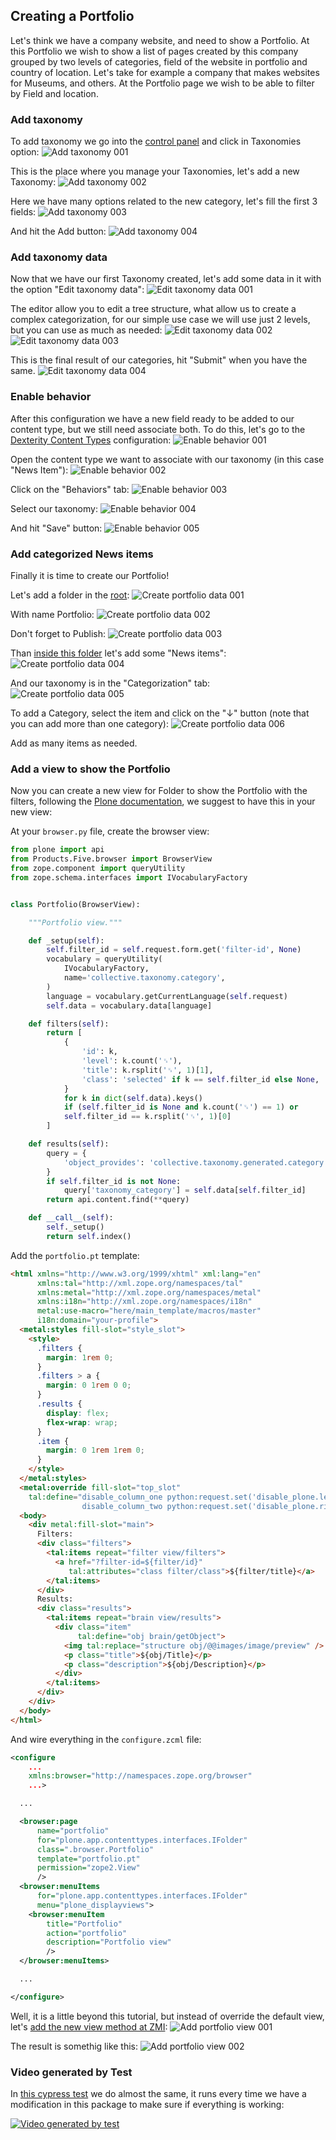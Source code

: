 ## Creating a Portfolio

Let's think we have a company website, and need to show a Portfolio.
At this Portfolio we wish to show a list of pages created by this company grouped by two levels of categories, field of the website in portfolio and country of location.
Let's take for example a company that makes websites for Museums, and others.
At the Portfolio page we wish to be able to filter by Field and location.

### Add taxonomy
To add taxonomy we go into the [control panel](http://localhost:8080/Plone/@@overview-controlpanel) and click in Taxonomies option:
![Add taxonomy 001](./img/add-taxonomy-001.png "add-taxonomy-001")

This is the place where you manage your Taxonomies, let's add a new Taxonomy:
![Add taxonomy 002](./img/add-taxonomy-002.png "add-taxonomy-002")

Here we have many options related to the new category, let's fill the first 3 fields:
![Add taxonomy 003](./img/add-taxonomy-003.png "add-taxonomy-003")

And hit the Add button:
![Add taxonomy 004](./img/add-taxonomy-004.png "add-taxonomy-004")

### Add taxonomy data
Now that we have our first Taxonomy created, let's add some data in it with the option "Edit taxonomy data":
![Edit taxonomy data 001](./img/edit-taxonomy-data-001.png "edit-taxonomy-data-001")

The editor allow you to edit a tree structure, what allow us to create a complex categorization, for our simple use case we will use just 2 levels, but you can use as much as needed:
![Edit taxonomy data 002](./img/edit-taxonomy-data-002.png "edit-taxonomy-data-002")
![Edit taxonomy data 003](./img/edit-taxonomy-data-003.png "edit-taxonomy-data-003")

This is the final result of our categories, hit "Submit" when you have the same.
![Edit taxonomy data 004](./img/edit-taxonomy-data-004.png "edit-taxonomy-data-004")

### Enable behavior
After this configuration we have a new field ready to be added to our content type, but we still need associate both.
To do this, let's go to the [Dexterity Content Types](http://localhost:8080/Plone/@@dexterity-types) configuration:
![Enable behavior 001](./img/enable-behavior-001.png "enable-behavior-001")

Open the content type we want to associate with our taxonomy (in this case "News Item"):
![Enable behavior 002](./img/enable-behavior-002.png "enable-behavior-002")

Click on the "Behaviors" tab:
![Enable behavior 003](./img/enable-behavior-003.png "enable-behavior-003")

Select our taxonomy:
![Enable behavior 004](./img/enable-behavior-004.png "enable-behavior-004")

And hit "Save" button:
![Enable behavior 005](./img/enable-behavior-005.png "enable-behavior-005")

### Add categorized News items
Finally it is time to create our Portfolio!

Let's add a folder in the [root](http://localhost:8080/Plone):
![Create portfolio data 001](./img/create-portfolio-data-001.png "create-portfolio-data-001")

With name Portfolio:
![Create portfolio data 002](./img/create-portfolio-data-002.png "create-portfolio-data-002")

Don't forget to Publish:
![Create portfolio data 003](./img/create-portfolio-data-003.png "create-portfolio-data-003")

Than [inside this folder](http://localhost:8080/Plone/portfolio) let's add some "News items":
![Create portfolio data 004](./img/create-portfolio-data-004.png "create-portfolio-data-004")

And our taxonomy is in the "Categorization" tab:
![Create portfolio data 005](./img/create-portfolio-data-005.png "create-portfolio-data-005")

To add a Category, select the item and click on the "↓" button (note that you can add more than one category):
![Create portfolio data 006](./img/create-portfolio-data-006.png "create-portfolio-data-006")

Add as many items as needed.

### Add a view to show the Portfolio
Now you can create a new view for Folder to show the Portfolio with the filters, following the [Plone documentation](https://docs.plone.org/external/plone.app.dexterity/docs/custom-views.html), we suggest to have this in your new view:

At your `browser.py` file, create the browser view:
```python
from plone import api
from Products.Five.browser import BrowserView
from zope.component import queryUtility
from zope.schema.interfaces import IVocabularyFactory


class Portfolio(BrowserView):

    """Portfolio view."""

    def _setup(self):
        self.filter_id = self.request.form.get('filter-id', None)
        vocabulary = queryUtility(
            IVocabularyFactory,
            name='collective.taxonomy.category',
        )
        language = vocabulary.getCurrentLanguage(self.request)
        self.data = vocabulary.data[language]

    def filters(self):
        return [
            {
                'id': k,
                'level': k.count('␟'),
                'title': k.rsplit('␟', 1)[1],
                'class': 'selected' if k == self.filter_id else None,
            }
            for k in dict(self.data).keys()
            if (self.filter_id is None and k.count('␟') == 1) or
            self.filter_id == k.rsplit('␟', 1)[0]
        ]

    def results(self):
        query = {
            'object_provides': 'collective.taxonomy.generated.category',
        }
        if self.filter_id is not None:
            query['taxonomy_category'] = self.data[self.filter_id]
        return api.content.find(**query)

    def __call__(self):
        self._setup()
        return self.index()
```

Add the `portfolio.pt` template:
```html
<html xmlns="http://www.w3.org/1999/xhtml" xml:lang="en"
      xmlns:tal="http://xml.zope.org/namespaces/tal"
      xmlns:metal="http://xml.zope.org/namespaces/metal"
      xmlns:i18n="http://xml.zope.org/namespaces/i18n"
      metal:use-macro="here/main_template/macros/master"
      i18n:domain="your-profile">
  <metal:styles fill-slot="style_slot">
    <style>
      .filters {
        margin: 1rem 0;
      }
      .filters > a {
        margin: 0 1rem 0 0;
      }
      .results {
        display: flex;
        flex-wrap: wrap;
      }
      .item {
        margin: 0 1rem 1rem 0;
      }
    </style>
  </metal:styles>
  <metal:override fill-slot="top_slot"
    tal:define="disable_column_one python:request.set('disable_plone.leftcolumn',1);
                disable_column_two python:request.set('disable_plone.rightcolumn',1);"/>
  <body>
    <div metal:fill-slot="main">
      Filters:
      <div class="filters">
        <tal:items repeat="filter view/filters">
          <a href="?filter-id=${filter/id}"
             tal:attributes="class filter/class">${filter/title}</a>
        </tal:items>
      </div>
      Results:
      <div class="results">
        <tal:items repeat="brain view/results">
          <div class="item"
               tal:define="obj brain/getObject">
            <img tal:replace="structure obj/@@images/image/preview" />
            <p class="title">${obj/Title}</p>
            <p class="description">${obj/Description}</p>
          </div>
        </tal:items>
      </div>
    </div>
  </body>
</html>
```

And wire everything in the `configure.zcml` file:
```xml
<configure
    ...
    xmlns:browser="http://namespaces.zope.org/browser"
    ...>

  ...

  <browser:page
      name="portfolio"
      for="plone.app.contenttypes.interfaces.IFolder"
      class=".browser.Portfolio"
      template="portfolio.pt"
      permission="zope2.View"
      />
  <browser:menuItems
      for="plone.app.contenttypes.interfaces.IFolder"
      menu="plone_displayviews">
    <browser:menuItem
        title="Portfolio"
        action="portfolio"
        description="Portfolio view"
        />
  </browser:menuItems>

  ...

</configure>
```

Well, it is a little beyond this tutorial, but instead of override the default view, let's [add the new view method at ZMI](http://localhost:8080/Plone/portal_types/Folder):
![Add portfolio view 001](./img/add-portfolio-view-001.png "add-portfolio-view-001")

The result is somethig like this:
![Add portfolio view 002](./img/add-portfolio-view-002.png "add-portfolio-view-002")

### Video generated by Test
In [this cypress test](https://github.com/collective/collective.taxonomy/blob/master/src/collective/taxonomy/javascripts/cypress/integration/end_to_end.js) we do almost the same, it runs every time we have a modification in this package to make sure if everything is working:

[![Video generated by test](./img/video-generated-by-test.gif "video-generated-by-test")](../src/collective/taxonomy/javascripts/cypress/videos/end_to_end.js.mp4)
